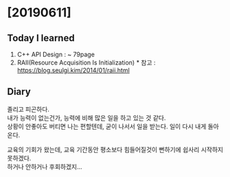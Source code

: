 # [20190611]


## Today I learned
1. C++ API Design : ~ 79page
  1. RAII(Resource Acquisition Is Initialization)
    * 참고 : https://blog.seulgi.kim/2014/01/raii.html
    
## Diary
졸리고 피곤하다. <br>
내가 능력이 없는건가, 능력에 비해 많은 일을 하고 있는 것 같다. <br>
상황이 안좋아도 버티면 나는 편할텐데, 굳이 나서서 일을 받는다. 일이 다시 내게 돌아온다. <br>

교육의 기회가 왔는데, 교육 기간동안 평소보다 힘들어질것이 뻔하기에 쉽사리 시작하지 못하겠다. <br>
하거나 안하거나 후회하겠지...
